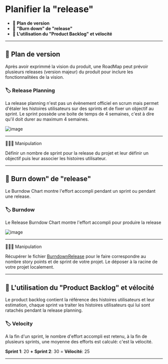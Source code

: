 # Planifier la "release"

* 🔖 **Plan de version**
* 🔖 **"Burn down" de "release"**
* 🔖 **L'utilisation du "Product Backlog" et vélocité**

___

## 📑 Plan de version

Après avoir exprimmé la vision du produit, une RoadMap peut prévoir plusieurs releases (version majeur) du produit pour inclure les fonctionnalitées de la vision.

### 🏷️ **Release Planning**

La release planning n'est pas un évènement officiel en scrum mais permet d'étaler les histoires utilisateurs sur des sprints et de fixer un objectif au sprint. Le sprint possède une boite de temps de 4 semaines, c'est à dire qu'il doit durer au maximum 4 semaines.

![image](https://raw.githubusercontent.com/POEC-20-05/SCRUM/master/wiki/resources/01/01-Release.jpg)

___

👨🏻‍💻 Manipulation

Définir un nombre de sprint pour la release du projet et leur définir un objectif puis leur associer les histoires utilisateur.

___

## 📑 Burn down" de "release"


Le Burndow Chart montre l'effort accompli pendant un sprint ou pendant une release.

### 🏷️ **Burndow**

Le Release Burndow Chart montre l'effort accompli pour produire la release

![image](https://raw.githubusercontent.com/POEC-20-05/SCRUM/master/wiki/resources/01/02-Burndown.jpg)

___

👨🏻‍💻 Manipulation

Récupérer le fichier [BurndownRelease](https://raw.githubusercontent.com/POEC-20-05/SCRUM/master/wiki/resources/01/BurndownRelease.xls) pour le faire correspondre au nombre story points  et de sprint de votre projet. Le déposer à la racine de votre projet localement.

___

## 📑 L'utilisation du "Product Backlog" et vélocité

Le product backlog contient la référence des histoires utilisateurs et leur estimation, chaque sprint va traiter les histoires utilisateurs qui lui sont ratachés pendant la release planning.

### 🏷️ **Velocity**

A la fin d'un sprint, le nombre d'effort accompli est retenu, à la fin de plusieurs sprints, une moyenne des efforts est calculé: c'est la vélocité.

**Sprint 1**: 20 **+**  **Sprint 2**: 30 = **Vélocité**: 25

___